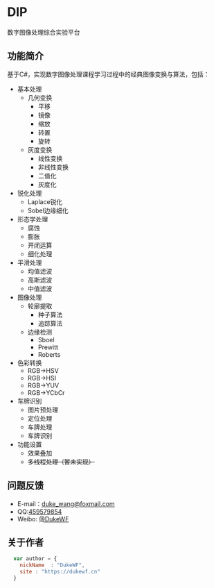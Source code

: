 # DIP
数字图像处理综合实验平台

## 功能简介
基于C#，实现数字图像处理课程学习过程中的经典图像变换与算法，包括：
* 基本处理
  * 几何变换
    * 平移
    * 镜像
    * 缩放
    * 转置
    * 旋转
  * 灰度变换
    * 线性变换
    * 非线性变换
    * 二值化
    * 灰度化
* 锐化处理
  * Laplace锐化
  * Sobel边缘细化
* 形态学处理
  * 腐蚀
  * 膨胀
  * 开闭运算
  * 细化处理
* 平滑处理
  * 均值滤波
  * 高斯滤波
  * 中值滤波
* 图像处理
  * 轮廓提取
    * 种子算法
    * 追踪算法
  * 边缘检测
    * Sboel
    * Prewitt
    * Roberts
* 色彩转换
  * RGB->HSV
  * RGB->HSI
  * RGB->YUV
  * RGB->YCbCr
* 车牌识别
  * 图片预处理
  * 定位处理
  * 车牌处理
  * 车牌识别
* 功能设置
  * 效果叠加
  * ~~多线程处理（暂未实现）~~

## 问题反馈
* E-mail：duke_wang@foxmail.com
* QQ:[459579854](http://wpa.qq.com/msgrd?v=3&uin=459579854&site=qq&menu=yes)
* Weibo: [@DukeWF](http://weibo.com/OMG233)

## 关于作者

```javascript
  var author = {
    nickName  : "DukeWF",
    site : "https://dukewf.cn"
  }
```
